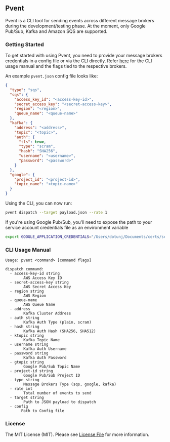 ##  Pvent

Pvent is a CLI tool for sending events across different message brokers during the development/testing phase. At the moment, only Google Pub/Sub,
Kafka and Amazon SQS are supported.

### Getting Started

To get started with using Pvent, you need to provide your message brokers credentials in a config file or via the CLI directly. Refer [here](https://github.com/Dotunj/pvent#cli-usage-manual) for the CLI usage manual and the 
flags tied to the respective brokers.

An example `pvent.json` config file looks like:

```json
{
  "type": "sqs",
  "sqs": {
    "access_key_id": "<access-key-id>",
    "secret_access_key": "<secret-access-key>",
    "region": "<region>",
    "queue_name": "<queue-name>"
  },
  "kafka": {
    "address": "<address>",
    "topic": "<topic>",
    "auth": {
      "tls": true,
      "type": "scram",
      "hash": "SHA256",
      "username": "<username>",
      "password": "<password>"
    }
  },
  "google": {
    "project_id": "<project-id>",
    "topic_name": "<topic-name>"
  }
}
```
Using the CLI, you can now run:

```bash
pvent dispatch --target payload.json --rate 1
```
If you're using Google Pub/Sub, you'll need to expose the path to your service account credentials file as an environment variable

```bash
export GOOGLE_APPLICATION_CREDENTIALS="/Users/dotunj/Documents/certs/service.json" 
```


### CLI Usage Manual
```
Usage: pvent <command> [command flags]

dispatch command:
  - access-key-id string
        AWS Access Key ID
  - secret-access-key string
        AWS Secret Access Key
  - region string
        AWS Region
  - queue-name
        AWS Queue Name
  - address
        Kafka Cluster Address
  - auth string
        Kafka Auth Type (plain, scram)
  - hash string
        Kafka Auth Hash (SHA256, SHA512)
  - ktopic string
        Kafka Topic Name
  - username string
        Kafka Auth Username
  - password string
        Kafka Auth Password
  - gtopic string
        Google Pub/Sub Topic Name
  - project-id string
        Google Pub/Sub Project ID
  - type string
        Message Brokers Type (sqs, google, kafka)
  - rate int
        Total number of events to send
  - target string
        Path to JSON payload to dispatch
  - config
       Path to Config file
```

### License
The MIT License (MIT). Please see [License File](LICENSE.md) for more information.